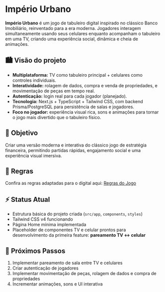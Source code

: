 # Império Urbano

**Império Urbano** é um jogo de tabuleiro digital inspirado no clássico Banco Imobiliário, reinventado para a era moderna. Jogadores interagem simultaneamente usando seus celulares enquanto acompanham o tabuleiro em uma TV, criando uma experiência social, dinâmica e cheia de animações.

## 🏙️ Visão do projeto

- **Multiplataforma:** TV como tabuleiro principal + celulares como controles individuais.  
- **Interatividade:** rolagem de dados, compra e venda de propriedades, e movimentação de peças em tempo real.  
- **Autenticação:** login real para cada jogador (planejado).  
- **Tecnologia:** Next.js + TypeScript + Tailwind CSS, com backend Prisma/PostgreSQL para persistência de salas e jogadores.  
- **Foco no jogador:** experiência visual rica, sons e animações para tornar o jogo mais divertido que o tabuleiro físico.  

## 🎯 Objetivo

Criar uma versão moderna e interativa do clássico jogo de estratégia financeira, permitindo partidas rápidas, engajamento social e uma experiência visual imersiva.

## 📖 Regras  
Confira as regras adaptadas para o digital aqui: [Regras do Jogo](./docs/7.%20Regras%20do%20jogo%20-%20DIGITAL.md)

## ⚡ Status Atual

- Estrutura básica do projeto criada (`src/app`, `components`, `styles`)  
- Tailwind CSS v4 funcionando  
- Página Home mínima implementada  
- Placeholder de componentes TV e celular prontos para desenvolvimento da primeira feature: **pareamento TV ↔ celular**  

## 🚀 Próximos Passos

1. Implementar pareamento de sala entre TV e celulares  
2. Criar autenticação de jogadores  
3. Implementar movimentação de peças, rolagem de dados e compra de propriedades  
4. Incrementar animações, sons e UI interativa
